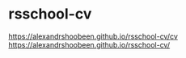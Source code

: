 # rsschool-cv
https://alexandrshoobeen.github.io/rsschool-cv/cv
https://alexandrshoobeen.github.io/rsschool-cv/
